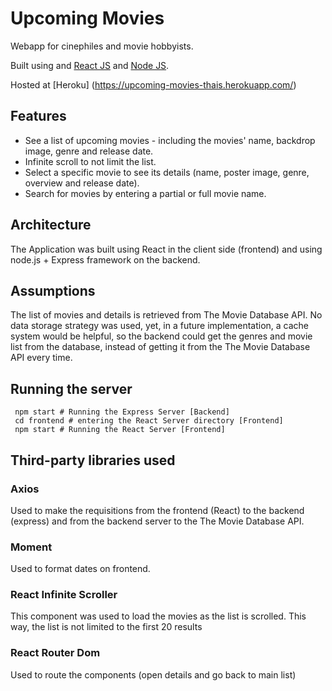 # Upcoming Movies 

Webapp for cinephiles and movie hobbyists.

Built using  and [React JS](https://github.com/facebook/react) and [Node JS](https://github.com/nodejs).

Hosted at [Heroku] (https://upcoming-movies-thais.herokuapp.com/)

## Features

- See a list of upcoming movies - including the movies' name, backdrop image, genre and release date. 
- Infinite scroll to not limit the list.
- Select a specific movie to see its details (name, poster image, genre, overview and release date).
- Search for movies by entering a partial or full movie name.

## Architecture

The Application was built using React in the client side (frontend) and using node.js + Express framework on the backend.


## Assumptions
The list of movies and details is retrieved from The Movie Database API.
No data storage strategy was used, yet, in a future implementation, a cache system would be helpful, so the backend could get the genres and movie list from the database, instead of getting it from the The Movie Database API every time.

## Running the server
``` 
 npm start # Running the Express Server [Backend]
 cd frontend # entering the React Server directory [Frontend]
 npm start # Running the React Server [Frontend]
```
## Third-party libraries used

### Axios 
Used to make the requisitions from the frontend (React) to the backend (express) and from the backend server to the The Movie Database API.

### Moment
Used to format dates on frontend.

### React Infinite Scroller
This component was used to load the movies as the list is scrolled. 
This way, the list is not limited to the first 20 results

### React Router Dom
Used to route the components (open details and go back to main list)
